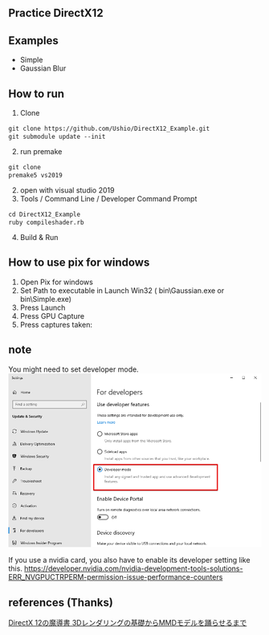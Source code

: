 ## Practice DirectX12

## Examples
- Simple
- Gaussian Blur

## How to run
1. Clone

```
git clone https://github.com/Ushio/DirectX12_Example.git
git submodule update --init
```

2. run premake

```
git clone 
premake5 vs2019
```

2. open with visual studio 2019
3. Tools / Command Line / Developer Command Prompt

```
cd DirectX12_Example
ruby compileshader.rb
```

4. Build & Run

## How to use pix for windows
1. Open Pix for windows
2. Set Path to executable in Launch Win32 ( bin\Gaussian.exe or bin\Simple.exe)
3. Press Launch
4. Press GPU Capture
5. Press captures taken: 

## note
You might need to set developer mode.
![demo](ss_devmode.png)

If you use a nvidia card, you also have to enable its developer setting like this.
https://developer.nvidia.com/nvidia-development-tools-solutions-ERR_NVGPUCTRPERM-permission-issue-performance-counters

## references (Thanks)
[DirectX 12の魔導書 3Dレンダリングの基礎からMMDモデルを踊らせるまで]( https://www.amazon.co.jp/DirectX-12%E3%81%AE%E9%AD%94%E9%81%93%E6%9B%B8-3D%E3%83%AC%E3%83%B3%E3%83%80%E3%83%AA%E3%83%B3%E3%82%B0%E3%81%AE%E5%9F%BA%E7%A4%8E%E3%81%8B%E3%82%89MMD%E3%83%A2%E3%83%87%E3%83%AB%E3%82%92%E8%B8%8A%E3%82%89%E3%81%9B%E3%82%8B%E3%81%BE%E3%81%A7-%E5%B7%9D%E9%87%8E-%E7%AB%9C%E4%B8%80/dp/4798161934 )


